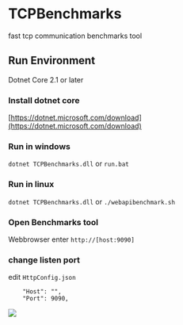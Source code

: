 # TCPBenchmarks
fast tcp communication benchmarks tool
## Run Environment
Dotnet Core 2.1 or later
### Install dotnet core

[https://dotnet.microsoft.com/download](https://dotnet.microsoft.com/download)
### Run in windows
`dotnet TCPBenchmarks.dll`
or
`run.bat`

### Run in linux
`dotnet TCPBenchmarks.dll`
or
`./webapibenchmark.sh`
### Open Benchmarks tool
Webbrowser enter `http://[host:9090]`
### change listen port
edit `HttpConfig.json`
```
    "Host": "",
    "Port": 9090,
```
![](https://github.com/IKende/TCPBenchmarks/blob/master/ui.png?raw=true)

